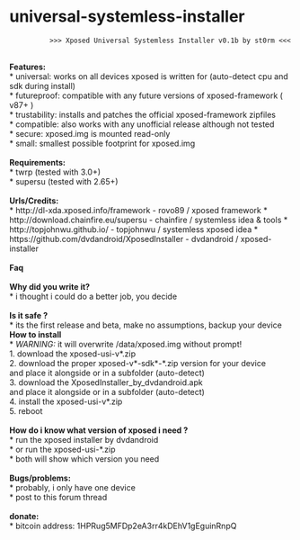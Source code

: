 # universal-systemless-installer

              >>> Xposed Universal Systemless Installer v0.1b by st0rm <<<
</BR>
<B>Features:</B></BR>
* universal: works on all devices xposed is written for (auto-detect cpu and sdk during install)</BR>
* futureproof: compatible with any future versions of xposed-framework ( v87+ )</BR>
* trustability: installs and patches the official xposed-framework zipfiles</BR>
* compatible: also works with any unofficial release although not tested</BR>
* secure: xposed.img is mounted read-only</BR>
* small: smallest possible footprint for xposed.img</BR>
</BR>
<B>Requirements:</B></BR>
* twrp     (tested with 3.0+)</BR>
* supersu  (tested with 2.65+)</BR>
</BR>
<B>Urls/Credits:</B></BR>
* http://dl-xda.xposed.info/framework            - rovo89 / xposed framework
* http://download.chainfire.eu/supersu           - chainfire / systemless idea & tools
* http://topjohnwu.github.io/                    - topjohnwu / systemless xposed idea
* https://github.com/dvdandroid/XposedInstaller  - dvdandroid / xposed-installer
</BR>
</BR>
<B>Faq</B></BR>
</BR>
<B>Why did you write it?</B></BR>
* i thought i could do a better job, you decide
</BR></BR>
<B>Is it safe ?</B></BR>
* its the first release and beta, make no assumptions, backup your device
</BR>
<B>How to install</B></BR>
* <I>WARNING:</I> it will overwrite /data/xposed.img without prompt!</BR>
1. download the xposed-usi-v*.zip</BR>
2. download the proper xposed-v*-sdk*-*.zip version for your device</BR>
   and place it alongside or in a subfolder (auto-detect)</BR>
3. download the XposedInstaller_by_dvdandroid.apk</BR>
   and place it alongside or in a subfolder (auto-detect)</BR>
4. install the xposed-usi-v*.zip</BR>
5. reboot</BR>
</BR>
<B>How do i know what version of xposed i need ?</B></BR>
* run the xposed installer by dvdandroid</BR>
* or run the xposed-usi-*.zip</BR>
* both will show which version you need</BR>
</BR>
<B>Bugs/problems:</B></BR>
* probably, i only have one device</BR>
* post to this forum thread</BR>
</BR> 
<B>donate:</B></BR>
* bitcoin address: 1HPRug5MFDp2eA3rr4kDEhV1gEguinRnpQ</BR>
</BR>
